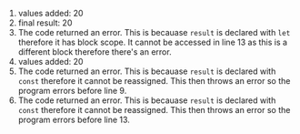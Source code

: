 1. values added: 20
2. final result: 20
3. The code returned an error. This is becauase `result` is declared with `let` therefore it has block scope. It cannot be accessed in line 13 as this is a different block therefore there's an error.
4. values added: 20
5. The code returned an error. This is becauase `result` is declared with `const` therefore it cannot be reassigned. This then throws an error so the program errors before line 9.
6. The code returned an error. This is becauase `result` is declared with `const` therefore it cannot be reassigned. This then throws an error so the program errors before line 13.